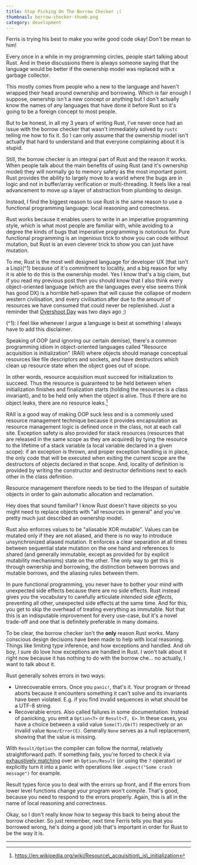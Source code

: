 ```yaml
---
title: Stop Picking On The Borrow Checker ;(
thumbnail: borrow-checker-thumb.png
category: development
---
```


Ferris is trying his best to make you write good code okay! Don't be mean to him!

Every once in a while in my programming circles, people start talking about Rust. And in these discussions there is always someone saying that the language would be better if the ownership model was replaced with a garbage collector.

This mostly comes from people who a new to the language and haven't wrapped their head around ownership and borrowing. Which is fair enough I suppose, ownership isn't a new concept or anything but I don't actually know the names of any languages that have done it before Rust so it's going to be a foreign concept to most people.

But to be honest, in all my 3 years of writing Rust, I've never once had an issue with the borrow checker that wasn't immediately solved by `rustc` telling me how to fix it. So I can only assume that the ownership model isn't actually that hard to understand and that everyone complaining about it is stupid.

Still, the borrow checker is an integral part of Rust and the reason it works. When people talk about the main benefits of using Rust (and it's ownership model) they will normally go to memory safety as the most important point. Rust provides the ability to largely move to a world where the bugs are in logic and not in buffer/array verification or multi-threading. It feels like a real advancement to move up a layer of abstraction from plumbing to design.

Instead, I find the biggest reason to use Rust is the same reason to use a functional programming language: local reasoning and correctness.

Rust works because it enables users to write in an imperative programming style, which is what most people are familiar with, while avoiding to a degree the kinds of bugs that imperative programming is notorious for. Pure functional programming is an ingenious trick to show you can code without mutation, but Rust is an even cleverer trick to show you can just have mutation.

To me, Rust is the most well designed language for developer UX (that isn't a Lisp)(^1) because of it's commitment to locality, and a big reason for why it is able to do this is the ownership model. Yes I know that's a big claim, but if you read my previous post then you should know that I also think every object-oriented language (which are the languages every else seems think has good DX) is a horrible hell-spawn that will cause the collapse of modern western civilisation, and every civilisation after due to the amount of resources we have consumed that could never be replenished. Just a reminder that [Overshoot Day](https://en.wikipedia.org/wiki/Earth_Overshoot_Day) was two days ago ;)

(^1): I feel like whenever I argue a language is best at something I always have to add this disclaimer.

Speaking of OOP (and ignoring our certain demise), there's a common programming idiom in object-oriented languages called "Resource acquisition is initialization" (RAII) where objects should manage conceptual resources like file descriptors and sockets, and have destructors which clean up resource state when the object goes out of scope.

In other words, resource acquisition must succeed for initialization to succeed. Thus the resource is guaranteed to be held between when initialization finishes and finalization starts (holding the resources is a class invariant), and to be held only when the object is alive. Thus if there are no object leaks, there are no resource leaks.[^1]

RAII is a good way of making OOP suck less and is a commonly used resource management technique because it provides encapsulation as resource management logic is defined once in the class, not at each call site. Exception safety is also provided for stack resources (resources that are released in the same scope as they are acquired) by tying the resource to the lifetime of a stack variable (a local variable declared in a given scope): if an exception is thrown, and proper exception handling is in place, the only code that will be executed when exiting the current scope are the destructors of objects declared in that scope. And, locality of definition is provided by writing the constructor and destructor definitions next to each other in the class definition.

Resource management therefore needs to be tied to the lifespan of suitable objects in order to gain automatic allocation and reclamation.

Hey does that sound familiar? I know Rust doesn't have objects so you might need to replace objects with "all resources in general" and you've pretty much just described an ownership model.

Rust also enforces values to be "aliasable XOR mutable". Values can be mutated only if they are not aliased, and there is no way to introduce unsynchronized aliased mutation. It enforces a clear separation at all times between sequential state mutation on the one hand and references to shared (and generally immutable, except as provided for by explicit mutability mechanisms) state on the other. The only way to get this is through ownership and borrowing, the distinction between borrows and mutable borrows, and the aliasing rules between them.

In pure functional programming, you never have to bother your mind with unexpected side effects because there are no side effects. Rust instead gives you the vocabulary to carefully articulate *intended side effects*, preventing all other, unexpected side effects at the same time. And for this, you get to skip the overhead of treating everything as immutable. Not that this is an indisputable improvement for every use-case, but it's a novel trade-off and one that is definitely preferable in many domains.

To be clear, the borrow checker isn't the **only** reason Rust works. Many conscious design decisions have been made to help with local reasoning. Things like limiting type inference, and how exceptions and handled. And oh boy, I sure do love how exceptions are handled in Rust. I won't talk about it right now because it has nothing to do with the borrow che... no actually, I want to talk about it.

Rust generally solves errors in two ways:

- Unrecoverable errors. Once you `panic!`, that's it. Your program or thread aborts because it encounters something it can't solve and its invariants have been violated. E.g. if you find invalid sequences in what should be a UTF-8 string.
- Recoverable errors. Also called failures in some documentation. Instead of panicking, you emit a `Option<T>` or `Result<T, E>`. In these cases, you have a choice between a valid value `Some(T)/Ok(T)` respectively or an invalid value `None/Error(E)`. Generally `None` serves as a null replacement, showing that the value is missing.

With `Result/Option` the compiler can follow the normal, relatively straightforward path. If something fails, you're forced to check it via [exhaustively matching](https://doc.rust-lang.org/book/ch06-02-match.html#matches-are-exhaustive) over an `Option/Result` (or using the `?` operator) or explicitly turn it into a panic with operations like `.expect("Some crash message")` for example.

Result types force you to deal with the errors up front, and if the errors from lower level functions change your program won't compile. That's good, because you need to respond to the errors properly. Again, this is all in the name of local reasoning and correctness.

Okay, so I don't really know how to segway this back to being about the borrow checker. So just remember, next time Ferris tells you that you borrowed wrong, he's doing a good job that's important in order for Rust to be the way it is.

----

[^1]: https://en.wikipedia.org/wiki/Resource\_acquisition\_is\_initialization
